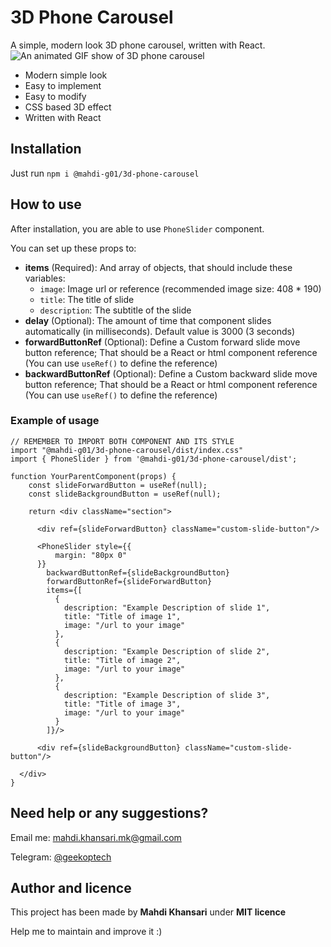# 3D Phone Carousel

A simple, modern look 3D phone carousel, written with React.
![An animated GIF show of 3D phone carousel](src/gif-show-banner.gif)
+ Modern simple look
+ Easy to implement
+ Easy to modify
+ CSS based 3D effect
+ Written with React

## Installation

Just run ```npm i @mahdi-g01/3d-phone-carousel```

## How to use

After installation, you are able to use ```PhoneSlider``` component.

You can set up these props to:

+ **items** (Required): And array of objects, that should include these variables:
  + ```image```: Image url or reference (recommended image size: 408 * 190)
  + ```title```: The title of slide
  + ```description```: The subtitle of the slide
+ **delay** (Optional): The amount of time that component slides automatically (in milliseconds). Default value is 3000 (3 seconds)
+ **forwardButtonRef** (Optional): Define a Custom forward slide move button reference;
  That should be a React or html component reference
  (You can use ```useRef()``` to define the reference)
+ **backwardButtonRef** (Optional): Define a Custom backward slide move button reference;
  That should be a React or html component reference
  (You can use ```useRef()``` to define the reference)

### Example of usage
```
// REMEMBER TO IMPORT BOTH COMPONENT AND ITS STYLE
import "@mahdi-g01/3d-phone-carousel/dist/index.css"
import { PhoneSlider } from '@mahdi-g01/3d-phone-carousel/dist';

function YourParentComponent(props) {
    const slideForwardButton = useRef(null);
    const slideBackgroundButton = useRef(null);

    return <div className="section">

      <div ref={slideForwardButton} className="custom-slide-button"/>

      <PhoneSlider style={{
          margin: "80px 0"
      }}
        backwardButtonRef={slideBackgroundButton}
        forwardButtonRef={slideForwardButton}
        items={[
          {
            description: "Example Description of slide 1",
            title: "Title of image 1",
            image: "/url to your image"
          },
          {
            description: "Example Description of slide 2",
            title: "Title of image 2",
            image: "/url to your image"
          },
          {
            description: "Example Description of slide 3",
            title: "Title of image 3",
            image: "/url to your image"
          }
        ]}/>

      <div ref={slideBackgroundButton} className="custom-slide-button"/>

  </div>
}
```

## Need help or any suggestions?

Email me: [mahdi.khansari.mk@gmail.com](mailto:mahdi.khansari.mk@gmail.com)

Telegram:  [@geekoptech](https://t.me/geekoptech)

## Author and licence

This project has been made by **Mahdi Khansari** under **MIT licence**

Help me to maintain and improve it :)
